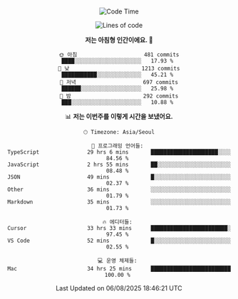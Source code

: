 <div align="center">

<br />

 <!--START_SECTION:waka-->
![Code Time](http://img.shields.io/badge/Code%20Time-4%2C972%20hrs%2025%20mins-blue)

![Lines of code](https://img.shields.io/badge/%EC%A0%80%EB%8A%94%20%EC%97%AC%ED%83%9C%EA%B9%8C%EC%A7%80%20-2.1%20million%20%EC%A4%84%EC%9D%98%20%EC%BD%94%EB%93%9C%EB%A5%BC%20%EC%9E%91%EC%84%B1%ED%96%88%EC%96%B4%EC%9A%94.-blue)

**저는 아침형 인간이에요. 🐤** 

```text
🌞 아침                     481 commits         ████░░░░░░░░░░░░░░░░░░░░░   17.93 % 
🌆 낮　                     1213 commits        ███████████░░░░░░░░░░░░░░   45.21 % 
🌃 저녁                     697 commits         ██████░░░░░░░░░░░░░░░░░░░   25.98 % 
🌙 밤　                     292 commits         ███░░░░░░░░░░░░░░░░░░░░░░   10.88 % 
```


📊 **저는 이번주를 이렇게 시간을 보냈어요.** 

```text
🕑︎ Timezone: Asia/Seoul

💬 프로그래밍 언어들: 
TypeScript               29 hrs 6 mins       █████████████████████░░░░   84.56 % 
JavaScript               2 hrs 55 mins       ██░░░░░░░░░░░░░░░░░░░░░░░   08.48 % 
JSON                     49 mins             █░░░░░░░░░░░░░░░░░░░░░░░░   02.37 % 
Other                    36 mins             ░░░░░░░░░░░░░░░░░░░░░░░░░   01.79 % 
Markdown                 35 mins             ░░░░░░░░░░░░░░░░░░░░░░░░░   01.73 % 

🔥 에디터들: 
Cursor                   33 hrs 33 mins      ████████████████████████░   97.45 % 
VS Code                  52 mins             █░░░░░░░░░░░░░░░░░░░░░░░░   02.55 % 

💻 운영 체제들: 
Mac                      34 hrs 25 mins      █████████████████████████   100.00 % 
```


 Last Updated on 06/08/2025 18:46:21 UTC
<!--END_SECTION:waka-->

</div>
